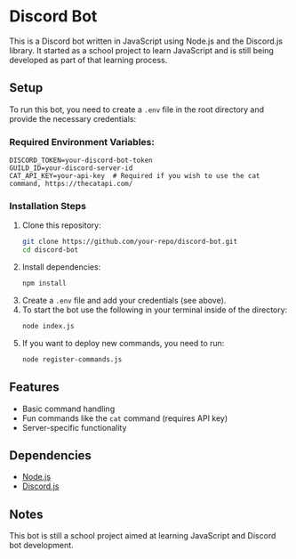 # Discord Bot

This is a Discord bot written in JavaScript using Node.js and the Discord.js library. It started as a school project to learn JavaScript and is still being developed as part of that learning process.

## Setup

To run this bot, you need to create a `.env` file in the root directory and provide the necessary credentials:

### Required Environment Variables:
```env
DISCORD_TOKEN=your-discord-bot-token
GUILD_ID=your-discord-server-id
CAT_API_KEY=your-api-key  # Required if you wish to use the cat command, https://thecatapi.com/
```

### Installation Steps
1. Clone this repository:
   ```sh
   git clone https://github.com/your-repo/discord-bot.git
   cd discord-bot
   ```
2. Install dependencies:
   ```sh
   npm install
   ```
3. Create a `.env` file and add your credentials (see above).
4. To start the bot use the following in your terminal inside of the directory:
   ```sh
   node index.js
   ```
5. If you want to deploy new commands, you need to run:
   ```sh
   node register-commands.js
   ```

## Features
- Basic command handling
- Fun commands like the `cat` command (requires API key)
- Server-specific functionality

## Dependencies
- [Node.js](https://nodejs.org/)
- [Discord.js](https://discord.js.org/)

## Notes
This bot is still a school project aimed at learning JavaScript and Discord bot development.


